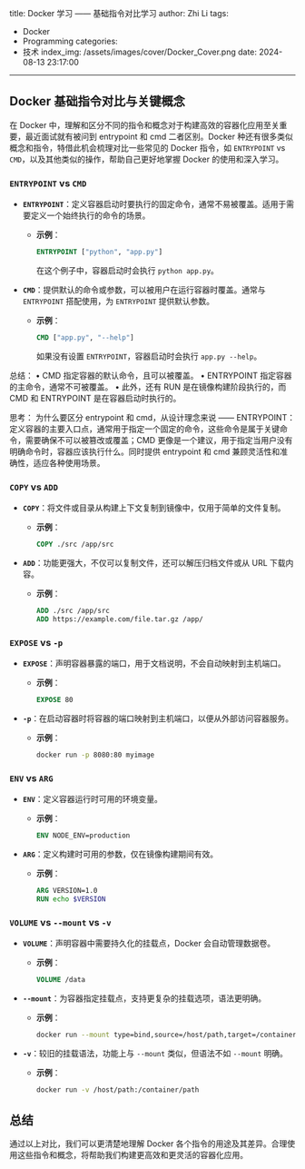 title: Docker 学习 —— 基础指令对比学习
author: Zhi Li
tags:
  - Docker
  - Programming
categories:
  - 技术
index_img: /assets/images/cover/Docker_Cover.png
date: 2024-08-13 23:17:00
---

## Docker 基础指令对比与关键概念

在 Docker 中，理解和区分不同的指令和概念对于构建高效的容器化应用至关重要，最近面试就有被问到 entrypoint 和 cmd 二者区别。Docker 种还有很多类似概念和指令，特借此机会梳理对比一些常见的 Docker 指令，如 `ENTRYPOINT` vs `CMD`，以及其他类似的操作，帮助自己更好地掌握 Docker 的使用和深入学习。

### `ENTRYPOINT` vs `CMD`

- **`ENTRYPOINT`**：定义容器启动时要执行的固定命令，通常不易被覆盖。适用于需要定义一个始终执行的命令的场景。
  - **示例**：
    ```Dockerfile
    ENTRYPOINT ["python", "app.py"]
    ```
    在这个例子中，容器启动时会执行 `python app.py`。

- **`CMD`**：提供默认的命令或参数，可以被用户在运行容器时覆盖。通常与 `ENTRYPOINT` 搭配使用，为 `ENTRYPOINT` 提供默认参数。
  - **示例**：
    ```Dockerfile
    CMD ["app.py", "--help"]
    ```
    如果没有设置 `ENTRYPOINT`，容器启动时会执行 `app.py --help`。

总结：
    •	CMD 指定容器的默认命令，且可以被覆盖。
	•	ENTRYPOINT 指定容器的主命令，通常不可被覆盖。
    •	此外，还有 RUN 是在镜像构建阶段执行的，而 CMD 和 ENTRYPOINT 是在容器启动时执行的。

思考：
    为什么要区分 entrypoint 和 cmd，从设计理念来说 —— ENTRYPOINT：定义容器的主要入口点，通常用于指定一个固定的命令，这些命令是属于关键命令，需要确保不可以被篡改或覆盖；CMD 更像是一个建议，用于指定当用户没有明确命令时，容器应该执行什么。同时提供 entrypoint 和 cmd 兼顾灵活性和准确性，适应各种使用场景。

### `COPY` vs `ADD`

- **`COPY`**：将文件或目录从构建上下文复制到镜像中，仅用于简单的文件复制。
  - **示例**：
    ```Dockerfile
    COPY ./src /app/src
    ```

- **`ADD`**：功能更强大，不仅可以复制文件，还可以解压归档文件或从 URL 下载内容。
  - **示例**：
    ```Dockerfile
    ADD ./src /app/src
    ADD https://example.com/file.tar.gz /app/
    ```

### `EXPOSE` vs `-p`

- **`EXPOSE`**：声明容器暴露的端口，用于文档说明，不会自动映射到主机端口。
  - **示例**：
    ```Dockerfile
    EXPOSE 80
    ```

- **`-p`**：在启动容器时将容器的端口映射到主机端口，以便从外部访问容器服务。
  - **示例**：
    ```sh
    docker run -p 8080:80 myimage
    ```

### `ENV` vs `ARG`

- **`ENV`**：定义容器运行时可用的环境变量。
  - **示例**：
    ```Dockerfile
    ENV NODE_ENV=production
    ```

- **`ARG`**：定义构建时可用的参数，仅在镜像构建期间有效。
  - **示例**：
    ```Dockerfile
    ARG VERSION=1.0
    RUN echo $VERSION
    ```

### `VOLUME` vs `--mount` vs `-v`

- **`VOLUME`**：声明容器中需要持久化的挂载点，Docker 会自动管理数据卷。
  - **示例**：
    ```Dockerfile
    VOLUME /data
    ```

- **`--mount`**：为容器指定挂载点，支持更复杂的挂载选项，语法更明确。
  - **示例**：
    ```sh
    docker run --mount type=bind,source=/host/path,target=/container/path
    ```

- **`-v`**：较旧的挂载语法，功能上与 `--mount` 类似，但语法不如 `--mount` 明确。
  - **示例**：
    ```sh
    docker run -v /host/path:/container/path
    ```

## 总结

通过以上对比，我们可以更清楚地理解 Docker 各个指令的用途及其差异。合理使用这些指令和概念，将帮助我们构建更高效和更灵活的容器化应用。